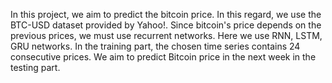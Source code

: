 In this project, we aim to predict the bitcoin price. In this regard, we use the BTC-USD dataset provided by Yahoo!. 
Since bitcoin's price depends on the previous prices, we must use recurrent networks. 
Here we use RNN, LSTM, GRU networks. 
In the training part, the chosen time series contains 24 consecutive prices. We aim to predict Bitcoin price in the next week in the testing part. 

